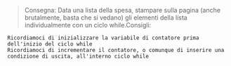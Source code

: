 > Consegna:
> Data una lista della spesa, stampare sulla pagina (anche brutalmente, basta che si vedano) gli elementi della lista individualmente con un ciclo while.Consigli:

    Ricordiamoci di inizializzare la variabile di contatore prima dell'inizio del ciclo while
    Ricordiamoci di incrementare il contatore, o comunque di inserire una condizione di uscita, all'interno ciclo while